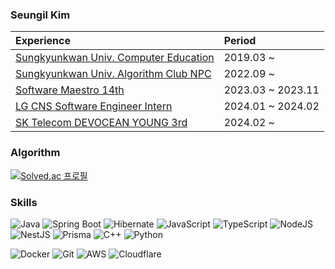 ### Seungil Kim

|Experience|Period|
|:---|:---|
|[Sungkyunkwan Univ. Computer Education](https://comedu.skku.edu/)|2019.03 ~|
|[Sungkyunkwan Univ. Algorithm Club NPC](https://npc-skku.github.io/)|2022.09 ~|
|[Software Maestro 14th](https://swmaestro.org/)|2023.03 ~ 2023.11|
|[LG CNS Software Engineer Intern](https://amazon-web-services.lgcns.com/) |2024.01 ~ 2024.02|
|[SK Telecom DEVOCEAN YOUNG 3rd](https://devocean.sk.com/)|2024.02 ~|

### Algorithm

[![Solved.ac 프로필](http://mazassumnida.wtf/api/v2/generate_badge?boj=ksi990302)](https://solved.ac/ksi990302)

### Skills

![Java](https://img.shields.io/badge/Java-ED8B00?style=flat&logo=openjdk&logoColor=white)
![Spring Boot](https://img.shields.io/badge/SpringBoot-6DB33F.svg?&style=flat&logo=springboot&logoColor=white)
![Hibernate](https://img.shields.io/badge/Hibernate-59666C?style=flat&logo=Hibernate&logoColor=white)
![JavaScript](https://img.shields.io/badge/JavaScript-F7DF1E.svg?&style=flat&logo=javascript&logoColor=white)
![TypeScript](https://img.shields.io/badge/TypeScript-3178C6.svg?&style=flat&logo=typescript&logoColor=white)
![NodeJS](https://img.shields.io/badge/Node.js-6DA55F?style=flat&logo=node.js&logoColor=white)
![NestJS](https://img.shields.io/badge/NestJS-E0234E.svg?&style=flat&logo=nestjs&logoColor=white)
![Prisma](https://img.shields.io/badge/Prisma-3982CE?style=flat&logo=Prisma&logoColor=white)
![C++](https://img.shields.io/badge/C++-00599C?style=flat&logo=C%2B%2B&logoColor=white)
![Python](https://img.shields.io/badge/Python-3670A0?style=flat&logo=python&logoColor=white)

![Docker](https://img.shields.io/badge/Docker-2496ED.svg?&style=flat&logo=docker&logoColor=white) 
![Git](https://img.shields.io/badge/git-F05032.svg?&style=flat&logo=git&logoColor=white)
![AWS](https://img.shields.io/badge/AWS-%23FF9900.svg?style=flat&logo=amazon-aws&logoColor=white)
![Cloudflare](https://img.shields.io/badge/Cloudflare-F38020?style=flat&logo=Cloudflare&logoColor=white)
